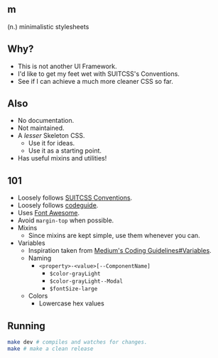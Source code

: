 ## m
(n.) minimalistic stylesheets

## Why?
- This is not another UI Framework.
- I'd like to get my feet wet with SUITCSS's Conventions.
- See if I can achieve a much more cleaner CSS so far.

## Also
- No documentation.
- Not maintained.
- A *lesser* Skeleton CSS.
  - Use it for ideas.
  - Use it as a starting point.
- Has useful mixins and utilities!

## 101
- Loosely follows [SUITCSS Conventions](https://github.com/suitcss/suit/blob/master/doc/naming-conventions.md).
- Loosely follows [codeguide](http://codeguide.co/).
- Uses [Font Awesome](https://fortawesome.github.io/Font-Awesome/).
- Avoid `margin-top` when possible.
- Mixins
  - Since mixins are kept simple, use them whenever you can.
- Variables
  - Inspiration taken from [Medium's Coding Guidelines#Variables](https://gist.github.com/fat/a47b882eb5f84293c4ed#variables).
  - Naming
	- `<property>-<value>[--ComponentName]`
  	  - `$color-grayLight`
  	  - `$color-grayLight--Modal`
  	  - `$fontSize-large`
  - Colors
    - Lowercase hex values

## Running
```bash
make dev # compiles and watches for changes.
make # make a clean release
```
